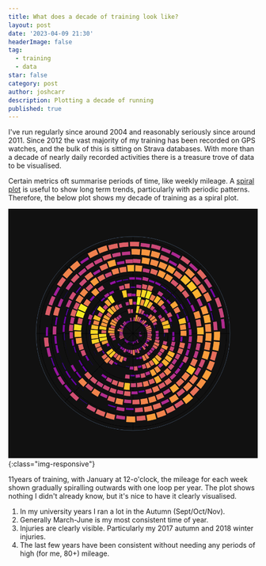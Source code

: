 ```yaml
---
title: What does a decade of training look like? 
layout: post
date: '2023-04-09 21:30'
headerImage: false
tag:
  - training
  - data
star: false
category: post
author: joshcarr
description: Plotting a decade of running
published: true
---
```

I've run regularly since around 2004 and reasonably seriously since around 2011. Since 2012 the vast majority of my training has been recorded on GPS watches, and the bulk of this is sitting on Strava databases. With more than a decade of nearly daily recorded activities there is a treasure trove of data to be visualised. 

Certain metrics oft summarise periods of time, like weekly mileage. A [spiral plot](https://datavizcatalogue.com/methods/spiral_plot.html) is useful to show long term trends, particularly with periodic patterns. Therefore, the below plot shows my decade of training as a spiral plot.

![Training Spiral](/assets/images/trainingspiral/newplot.png){:class="img-responsive"}

11years of training, with January at 12-o'clock, the mileage for each week shown gradually spiralling outwards with one loop per year. The plot shows nothing I didn't already know, but it's nice to have it clearly visualised. 
1. In my university years I ran a lot in the Autumn (Sept/Oct/Nov).
2. Generally March-June is my most consistent time of year.
3. Injuries are clearly visible. Particularly my 2017 autumn and 2018 winter injuries. 
4. The last few years have been consistent without needing any periods of high (for me, 80+) mileage.